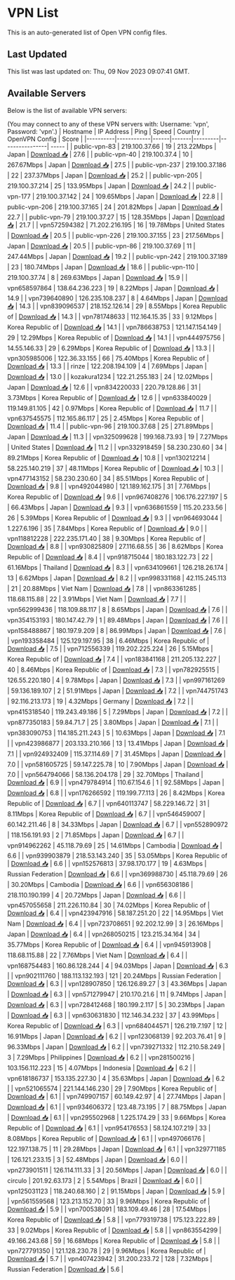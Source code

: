 # VPN List

This is an auto-generated list of Open VPN config files.

## Last Updated

This list was last updated on: Thu, 09 Nov 2023 09:07:41 GMT.

## Available Servers

Below is the list of available VPN servers:

(You may connect to any of these VPN servers with: Username: 'vpn', Password: 'vpn'.)
| Hostname | IP Address | Ping | Speed | Country | OpenVPN Config | Score |
|----------|------------|------|-------|---------|----------------| ----- |
| public-vpn-83 | 219.100.37.66 | 19 | 213.22Mbps | Japan | [Download 📥](./configs/server_0_JP.ovpn) | 27.6 |
| public-vpn-40 | 219.100.37.4 | 10 | 267.67Mbps | Japan | [Download 📥](./configs/server_1_JP.ovpn) | 27.5 |
| public-vpn-237 | 219.100.37.186 | 22 | 237.37Mbps | Japan | [Download 📥](./configs/server_2_JP.ovpn) | 25.2 |
| public-vpn-205 | 219.100.37.214 | 25 | 133.95Mbps | Japan | [Download 📥](./configs/server_3_JP.ovpn) | 24.2 |
| public-vpn-177 | 219.100.37.142 | 24 | 109.65Mbps | Japan | [Download 📥](./configs/server_4_JP.ovpn) | 22.8 |
| public-vpn-206 | 219.100.37.165 | 24 | 201.82Mbps | Japan | [Download 📥](./configs/server_5_JP.ovpn) | 22.7 |
| public-vpn-79 | 219.100.37.27 | 15 | 128.35Mbps | Japan | [Download 📥](./configs/server_6_JP.ovpn) | 21.7 |
| vpn572594382 | 71.202.216.195 | 16 | 19.78Mbps | United States | [Download 📥](./configs/server_7_US.ovpn) | 20.5 |
| public-vpn-226 | 219.100.37.155 | 23 | 217.56Mbps | Japan | [Download 📥](./configs/server_8_JP.ovpn) | 20.5 |
| public-vpn-86 | 219.100.37.69 | 11 | 247.44Mbps | Japan | [Download 📥](./configs/server_9_JP.ovpn) | 19.2 |
| public-vpn-242 | 219.100.37.189 | 23 | 180.74Mbps | Japan | [Download 📥](./configs/server_10_JP.ovpn) | 18.6 |
| public-vpn-110 | 219.100.37.74 | 8 | 269.63Mbps | Japan | [Download 📥](./configs/server_11_JP.ovpn) | 15.9 |
| vpn658597864 | 138.64.236.223 | 19 | 8.22Mbps | Japan | [Download 📥](./configs/server_12_JP.ovpn) | 14.9 |
| vpn739640890 | 126.235.108.237 | 8 | 4.64Mbps | Japan | [Download 📥](./configs/server_13_JP.ovpn) | 14.3 |
| vpn839096537 | 218.152.126.14 | 29 | 8.55Mbps | Korea Republic of | [Download 📥](./configs/server_14_KR.ovpn) | 14.3 |
| vpn781748633 | 112.164.15.35 | 33 | 9.12Mbps | Korea Republic of | [Download 📥](./configs/server_15_KR.ovpn) | 14.1 |
| vpn786638753 | 121.147.154.149 | 29 | 12.29Mbps | Korea Republic of | [Download 📥](./configs/server_16_KR.ovpn) | 14.1 |
| vpn444975756 | 14.55.146.33 | 29 | 6.29Mbps | Korea Republic of | [Download 📥](./configs/server_17_KR.ovpn) | 13.3 |
| vpn305985006 | 122.36.33.155 | 66 | 75.40Mbps | Korea Republic of | [Download 📥](./configs/server_18_KR.ovpn) | 13.3 |
| rinze | 122.208.194.109 | 4 | 7.69Mbps | Japan | [Download 📥](./configs/server_19_JP.ovpn) | 13.0 |
| kozakura1234 | 122.21.255.183 | 24 | 12.02Mbps | Japan | [Download 📥](./configs/server_20_JP.ovpn) | 12.6 |
| vpn834220033 | 220.79.128.86 | 31 | 3.73Mbps | Korea Republic of | [Download 📥](./configs/server_21_KR.ovpn) | 12.6 |
| vpn633840029 | 119.149.81.105 | 42 | 0.97Mbps | Korea Republic of | [Download 📥](./configs/server_22_KR.ovpn) | 11.7 |
| vpn637545575 | 112.165.86.117 | 25 | 2.45Mbps | Korea Republic of | [Download 📥](./configs/server_23_KR.ovpn) | 11.4 |
| public-vpn-96 | 219.100.37.68 | 25 | 271.89Mbps | Japan | [Download 📥](./configs/server_24_JP.ovpn) | 11.3 |
| vpn325099628 | 199.168.73.93 | 19 | 7.27Mbps | United States | [Download 📥](./configs/server_25_US.ovpn) | 11.2 |
| vpn332918459 | 58.230.230.60 | 34 | 89.21Mbps | Korea Republic of | [Download 📥](./configs/server_26_KR.ovpn) | 10.8 |
| vpn130212214 | 58.225.140.219 | 37 | 48.11Mbps | Korea Republic of | [Download 📥](./configs/server_27_KR.ovpn) | 10.3 |
| vpn477143152 | 58.230.230.60 | 34 | 85.51Mbps | Korea Republic of | [Download 📥](./configs/server_28_KR.ovpn) | 9.8 |
| vpn492044980 | 121.189.162.175 | 31 | 7.76Mbps | Korea Republic of | [Download 📥](./configs/server_29_KR.ovpn) | 9.6 |
| vpn967408276 | 106.176.227.197 | 5 | 66.43Mbps | Japan | [Download 📥](./configs/server_30_JP.ovpn) | 9.3 |
| vpn636861559 | 115.20.233.56 | 26 | 5.39Mbps | Korea Republic of | [Download 📥](./configs/server_31_KR.ovpn) | 9.3 |
| vpn964693044 | 1.227.6.196 | 35 | 7.84Mbps | Korea Republic of | [Download 📥](./configs/server_32_KR.ovpn) | 9.0 |
| vpn118812228 | 222.235.171.40 | 38 | 9.30Mbps | Korea Republic of | [Download 📥](./configs/server_33_KR.ovpn) | 8.8 |
| vpn930825809 | 27.116.68.55 | 36 | 8.62Mbps | Korea Republic of | [Download 📥](./configs/server_34_KR.ovpn) | 8.4 |
| vpn918715044 | 180.183.122.73 | 22 | 61.16Mbps | Thailand | [Download 📥](./configs/server_35_TH.ovpn) | 8.3 |
| vpn634109661 | 126.218.26.174 | 13 | 6.62Mbps | Japan | [Download 📥](./configs/server_36_JP.ovpn) | 8.2 |
| vpn998331168 | 42.115.245.113 | 21 | 20.88Mbps | Viet Nam | [Download 📥](./configs/server_37_VN.ovpn) | 7.8 |
| vpn863361285 | 118.68.115.88 | 22 | 3.91Mbps | Viet Nam | [Download 📥](./configs/server_38_VN.ovpn) | 7.7 |
| vpn562999436 | 118.109.88.117 | 8 | 8.65Mbps | Japan | [Download 📥](./configs/server_39_JP.ovpn) | 7.6 |
| vpn354153193 | 180.147.42.79 | 1 | 89.48Mbps | Japan | [Download 📥](./configs/server_40_JP.ovpn) | 7.6 |
| vpn158488867 | 180.197.9.209 | 8 | 86.99Mbps | Japan | [Download 📥](./configs/server_41_JP.ovpn) | 7.6 |
| vpn193358484 | 125.129.197.95 | 38 | 6.46Mbps | Korea Republic of | [Download 📥](./configs/server_42_KR.ovpn) | 7.5 |
| vpn712556339 | 119.202.225.224 | 26 | 5.15Mbps | Korea Republic of | [Download 📥](./configs/server_43_KR.ovpn) | 7.4 |
| vpn183841168 | 211.205.132.227 | 40 | 8.46Mbps | Korea Republic of | [Download 📥](./configs/server_44_KR.ovpn) | 7.3 |
| vpn782925515 | 126.55.220.180 | 4 | 9.78Mbps | Japan | [Download 📥](./configs/server_45_JP.ovpn) | 7.3 |
| vpn997161269 | 59.136.189.107 | 2 | 51.91Mbps | Japan | [Download 📥](./configs/server_46_JP.ovpn) | 7.2 |
| vpn744751743 | 92.116.213.173 | 19 | 4.32Mbps | Germany | [Download 📥](./configs/server_47_DE.ovpn) | 7.2 |
| vpn415318540 | 119.243.49.186 | 5 | 7.29Mbps | Japan | [Download 📥](./configs/server_48_JP.ovpn) | 7.2 |
| vpn877350183 | 59.84.71.7 | 25 | 3.80Mbps | Japan | [Download 📥](./configs/server_49_JP.ovpn) | 7.1 |
| vpn383090753 | 114.185.211.243 | 5 | 10.63Mbps | Japan | [Download 📥](./configs/server_50_JP.ovpn) | 7.1 |
| vpn423986877 | 203.133.210.166 | 13 | 13.41Mbps | Japan | [Download 📥](./configs/server_51_JP.ovpn) | 7.1 |
| vpn924932409 | 115.37.114.69 | 7 | 31.45Mbps | Japan | [Download 📥](./configs/server_52_JP.ovpn) | 7.0 |
| vpn581605725 | 59.147.225.78 | 10 | 7.90Mbps | Japan | [Download 📥](./configs/server_53_JP.ovpn) | 7.0 |
| vpn564794066 | 58.136.204.178 | 29 | 32.70Mbps | Thailand | [Download 📥](./configs/server_54_TH.ovpn) | 6.9 |
| vpn479784914 | 110.67.154.6 | 1 | 92.58Mbps | Japan | [Download 📥](./configs/server_55_JP.ovpn) | 6.8 |
| vpn176266592 | 119.199.77.113 | 26 | 8.42Mbps | Korea Republic of | [Download 📥](./configs/server_56_KR.ovpn) | 6.7 |
| vpn640113747 | 58.229.146.72 | 31 | 8.11Mbps | Korea Republic of | [Download 📥](./configs/server_57_KR.ovpn) | 6.7 |
| vpn546459007 | 60.142.211.46 | 8 | 34.33Mbps | Japan | [Download 📥](./configs/server_58_JP.ovpn) | 6.7 |
| vpn552890972 | 118.156.191.93 | 2 | 71.85Mbps | Japan | [Download 📥](./configs/server_59_JP.ovpn) | 6.7 |
| vpn914962262 | 45.118.79.69 | 25 | 14.61Mbps | Cambodia | [Download 📥](./configs/server_60_KH.ovpn) | 6.6 |
| vpn939903879 | 218.53.143.240 | 35 | 53.05Mbps | Korea Republic of | [Download 📥](./configs/server_61_KR.ovpn) | 6.6 |
| vpn152576813 | 37.98.170.177 | 19 | 4.63Mbps | Russian Federation | [Download 📥](./configs/server_62_RU.ovpn) | 6.6 |
| vpn369988730 | 45.118.79.69 | 26 | 30.20Mbps | Cambodia | [Download 📥](./configs/server_63_KH.ovpn) | 6.6 |
| vpn656308186 | 218.110.190.199 | 4 | 20.72Mbps | Japan | [Download 📥](./configs/server_64_JP.ovpn) | 6.6 |
| vpn457055658 | 211.226.110.84 | 30 | 74.02Mbps | Korea Republic of | [Download 📥](./configs/server_65_KR.ovpn) | 6.4 |
| vpn423947916 | 58.187.251.20 | 22 | 14.95Mbps | Viet Nam | [Download 📥](./configs/server_66_VN.ovpn) | 6.4 |
| vpn723708651 | 92.202.12.99 | 3 | 26.16Mbps | Japan | [Download 📥](./configs/server_67_JP.ovpn) | 6.4 |
| vpn268050215 | 123.215.34.164 | 34 | 35.77Mbps | Korea Republic of | [Download 📥](./configs/server_68_KR.ovpn) | 6.4 |
| vpn945913908 | 118.68.115.88 | 22 | 7.76Mbps | Viet Nam | [Download 📥](./configs/server_69_VN.ovpn) | 6.4 |
| vpn168754483 | 160.86.128.244 | 4 | 94.03Mbps | Japan | [Download 📥](./configs/server_70_JP.ovpn) | 6.3 |
| vpn902111760 | 188.113.132.193 | 121 | 20.24Mbps | Russian Federation | [Download 📥](./configs/server_71_RU.ovpn) | 6.3 |
| vpn128907850 | 126.126.89.27 | 3 | 43.36Mbps | Japan | [Download 📥](./configs/server_72_JP.ovpn) | 6.3 |
| vpn571279947 | 210.170.21.6 | 11 | 9.74Mbps | Japan | [Download 📥](./configs/server_73_JP.ovpn) | 6.3 |
| vpn728412468 | 180.199.2.117 | 5 | 30.23Mbps | Japan | [Download 📥](./configs/server_74_JP.ovpn) | 6.3 |
| vpn630631830 | 112.146.34.232 | 37 | 43.99Mbps | Korea Republic of | [Download 📥](./configs/server_75_KR.ovpn) | 6.3 |
| vpn684044571 | 126.219.7.197 | 12 | 16.91Mbps | Japan | [Download 📥](./configs/server_76_JP.ovpn) | 6.2 |
| vpn123068139 | 92.203.76.41 | 9 | 96.33Mbps | Japan | [Download 📥](./configs/server_77_JP.ovpn) | 6.2 |
| vpn739271332 | 112.210.58.249 | 3 | 7.29Mbps | Philippines | [Download 📥](./configs/server_78_PH.ovpn) | 6.2 |
| vpn281500216 | 103.156.112.223 | 15 | 4.07Mbps | Indonesia | [Download 📥](./configs/server_79_ID.ovpn) | 6.2 |
| vpn618186737 | 153.135.227.30 | 4 | 35.63Mbps | Japan | [Download 📥](./configs/server_80_JP.ovpn) | 6.2 |
| vpn521065574 | 221.144.146.230 | 29 | 7.90Mbps | Korea Republic of | [Download 📥](./configs/server_81_KR.ovpn) | 6.1 |
| vpn749907157 | 60.149.42.97 | 4 | 27.74Mbps | Japan | [Download 📥](./configs/server_82_JP.ovpn) | 6.1 |
| vpn934606372 | 123.48.73.195 | 7 | 88.75Mbps | Japan | [Download 📥](./configs/server_83_JP.ovpn) | 6.1 |
| vpn295502968 | 1.225.174.29 | 33 | 9.66Mbps | Korea Republic of | [Download 📥](./configs/server_84_KR.ovpn) | 6.1 |
| vpn954176553 | 58.124.107.219 | 33 | 8.08Mbps | Korea Republic of | [Download 📥](./configs/server_85_KR.ovpn) | 6.1 |
| vpn497066176 | 122.197.138.75 | 11 | 29.28Mbps | Japan | [Download 📥](./configs/server_86_JP.ovpn) | 6.1 |
| vpn329771185 | 126.121.233.15 | 3 | 52.48Mbps | Japan | [Download 📥](./configs/server_87_JP.ovpn) | 6.0 |
| vpn273901511 | 126.114.111.33 | 3 | 20.56Mbps | Japan | [Download 📥](./configs/server_88_JP.ovpn) | 6.0 |
| circulo | 201.92.63.173 | 2 | 5.54Mbps | Brazil | [Download 📥](./configs/server_89_BR.ovpn) | 6.0 |
| vpn125031123 | 118.240.68.160 | 2 | 91.15Mbps | Japan | [Download 📥](./configs/server_90_JP.ovpn) | 5.9 |
| vpn561559568 | 123.213.152.70 | 33 | 9.96Mbps | Korea Republic of | [Download 📥](./configs/server_91_KR.ovpn) | 5.9 |
| vpn700538091 | 183.109.49.46 | 28 | 17.54Mbps | Korea Republic of | [Download 📥](./configs/server_92_KR.ovpn) | 5.8 |
| vpn779319738 | 175.123.222.89 | 33 | 9.02Mbps | Korea Republic of | [Download 📥](./configs/server_93_KR.ovpn) | 5.8 |
| vpn863554299 | 49.166.243.68 | 59 | 16.68Mbps | Korea Republic of | [Download 📥](./configs/server_94_KR.ovpn) | 5.8 |
| vpn727791350 | 121.128.230.78 | 29 | 9.96Mbps | Korea Republic of | [Download 📥](./configs/server_95_KR.ovpn) | 5.7 |
| vpn407423942 | 31.200.233.72 | 128 | 7.32Mbps | Russian Federation | [Download 📥](./configs/server_96_RU.ovpn) | 5.6 |
